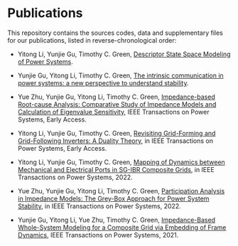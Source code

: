 # Publications 

This repository contains the sources codes, data and supplementary files for our publications, listed in reverse-chronological order:

* Yitong Li, Yunjie Gu, Timothy C. Green, [Descriptor State Space Modeling of Power Systems](https://https://github.com/Future-Power-Networks/Simplus-Grid-Tool/tree/2022AUG18_DescriptorStateSpace).

* Yunjie Gu, Yitong Li, Timothy C. Green, [The intrinsic communication in power systems: a new perspective to understand stability](https://github.com/Future-Power-Networks/Publications/tree/main/PowerCommunication).

* Yue Zhu, Yunjie Gu, Yitong Li, Timothy C. Green, [Impedance-based Root-cause Analysis: Comparative Study of Impedance Models and Calculation of Eigenvalue Sensitivity](https://github.com/Future-Power-Networks/Simplus-Grid-Tool/tree/Sensitivity), IEEE Transactions on Power Systems, Early Access.

* Yitong Li, Yunjie Gu, Timothy C. Green, [Revisiting Grid-Forming and Grid-Following Inverters: A Duality Theory](https://github.com/Future-Power-Networks/Simplus-Grid-Tool/tree/InverterDuality), in IEEE Transactions on Power Systems, Early Access.

* Yitong Li, Yunjie Gu, Timothy C. Green, [Mapping of Dynamics between Mechanical and Electrical Ports in SG-IBR Composite Grids](https://github.com/Future-Power-Networks/Publications/tree/main/PortMapping), in IEEE Transactions on Power Systems, 2022.

* Yue Zhu, Yunjie Gu, Yitong Li, Timothy C. Green, [Participation Analysis in Impedance Models: The Grey-Box Approach for Power System Stability](https://github.com/Future-Power-Networks/Publications/tree/main/GreyBox), in IEEE Transactions on Power Systems, 2022.

* Yunjie Gu, Yitong Li, Yue Zhu, Timothy C. Green, [Impedance-Based Whole-System Modeling for a Composite Grid via Embedding of Frame Dynamics](https://github.com/Future-Power-Networks/Publications/tree/main/WholeSystem), IEEE Transactions on Power Systems, 2021.